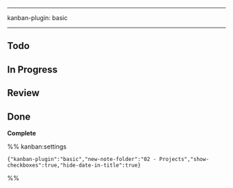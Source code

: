 - ---

kanban-plugin: basic

---


## Todo

## In Progress


## Review



## Done

**Complete**




%% kanban:settings
```
{"kanban-plugin":"basic","new-note-folder":"02 - Projects","show-checkboxes":true,"hide-date-in-title":true}
```
%%